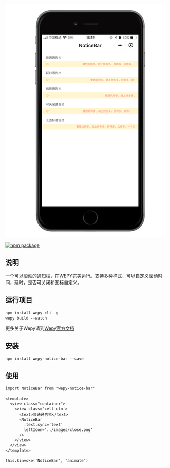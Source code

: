 ![](https://github.com/Liqiankun/DLNoticeBar/blob/master/noticeBar.png)

[![npm package](https://nodei.co/npm/wepy-notice-bar.png?downloads=true&downloadRank=true&stars=true)](https://www.npmjs.com/package/wepy-notice-bar)

## 说明
一个可以滚动的通知栏，在WEPY完美运行。支持多种样式，可以自定义滚动时间，延时，是否可关闭和图标自定义。

## 运行项目
```
npm install wepy-cli -g
wepy build --watch
```
更多关于Wepy请到[Wepy官方文档](https://tencent.github.io/wepy/document.html#/)

## 安装
```
npm install wepy-notice-bar --save
```

## 使用
```
import NoticeBar from 'wepy-notice-bar'

<template>
  <view class="container">
    <view class='cell-ctn'>
      <text>普通通告栏</text>
      <NoticeBar
        :text.sync='text'
        leftIcon='../images/close.png'
      />
    </view>
  </view>
</template>

this.$invoke('NoticeBar', 'animate')
```
